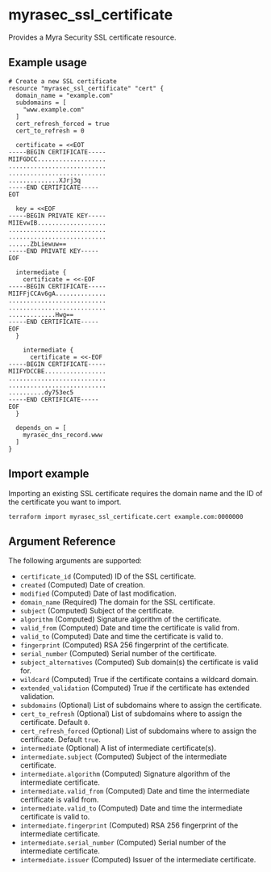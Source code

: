 # myrasec_ssl_certificate

Provides a Myra Security SSL certificate resource.

## Example usage

```hcl
# Create a new SSL certificate
resource "myrasec_ssl_certificate" "cert" {
  domain_name = "example.com"
  subdomains = [
    "www.example.com"
  ]
  cert_refresh_forced = true
  cert_to_refresh = 0

  certificate = <<EOT
-----BEGIN CERTIFICATE-----
MIIFGDCC...................
...........................
...........................
..............XJrj3q
-----END CERTIFICATE-----
EOT

  key = <<EOF
-----BEGIN PRIVATE KEY-----  
MIIEvwIB...................
...........................
...........................
......ZbLiewuw==
-----END PRIVATE KEY-----
EOF

  intermediate {
    certificate = <<-EOF
-----BEGIN CERTIFICATE-----
MIIFFjCCAv6gA..............
...........................
...........................
.............Hwg==
-----END CERTIFICATE-----
EOF
  }

    intermediate {
      certificate = <<-EOF
-----BEGIN CERTIFICATE-----
MIIFYDCCBE.................
...........................
...........................
..........dy753ec5
-----END CERTIFICATE-----
EOF
  }

  depends_on = [
    myrasec_dns_record.www
  ]
}
```

## Import example
Importing an existing SSL certificate requires the domain name and the ID of the certificate you want to import.
```hcl
terraform import myrasec_ssl_certificate.cert example.com:0000000
```

## Argument Reference

The following arguments are supported:

* `certificate_id` (Computed) ID of the SSL certificate.
* `created` (Computed) Date of creation.
* `modified` (Computed) Date of last modification.
* `domain_name` (Required) The domain for the SSL certificate.
* `subject` (Computed) Subject of the certificate.
* `algorithm` (Computed) Signature algorithm of the certificate.
* `valid_from` (Computed) Date and time the certificate is valid from.
* `valid_to` (Computed) Date and time the certificate is valid to.
* `fingerprint` (Computed) RSA 256 fingerprint of the certificate.
* `serial_number` (Computed) Serial number of the certificate.
* `subject_alternatives` (Computed) Sub domain(s) the certificate is valid for.
* `wildcard` (Computed) True if the certificate contains a wildcard domain.
* `extended_validation` (Computed) True if the certificate has extended validation.
* `subdomains` (Optional) List of subdomains where to assign the certificate.
* `cert_to_refresh` (Optional) List of subdomains where to assign the certificate. Default `0`.
* `cert_refresh_forced` (Optional) List of subdomains where to assign the certificate. Default `true`.
* `intermediate` (Optional) A list of intermediate certificate(s).
* `intermediate.subject` (Computed) Subject of the intermediate certificate.
* `intermediate.algorithm` (Computed) Signature algorithm of the intermediate certificate.
* `intermediate.valid_from` (Computed) Date and time the intermediate certificate is valid from.
* `intermediate.valid_to` (Computed) Date and time the intermediate certificate is valid to.
* `intermediate.fingerprint` (Computed) RSA 256 fingerprint of the intermediate certificate.
* `intermediate.serial_number` (Computed) Serial number of the intermediate certificate.
* `intermediate.issuer` (Computed) Issuer of the intermediate certificate.
